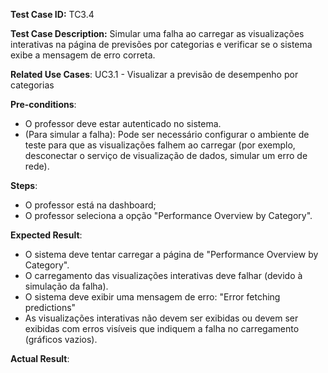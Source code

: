 **Test Case ID:** TC3.4

**Test Case Description:** Simular uma falha ao carregar as visualizações interativas na página de previsões por categorias e verificar se o sistema exibe a mensagem de erro correta.

**Related Use Cases**: UC3.1 - Visualizar a previsão de desempenho por categorias

**Pre-conditions**:
- O professor deve estar autenticado no sistema.
- (Para simular a falha): Pode ser necessário configurar o ambiente de teste para que as visualizações falhem ao carregar (por exemplo, desconectar o serviço de visualização de dados, simular um erro de rede).

**Steps**:
- O professor está na dashboard;
- O professor seleciona a opção "Performance Overview by Category".

**Expected Result**:
- O sistema deve tentar carregar a página de "Performance Overview by Category".
- O carregamento das visualizações interativas deve falhar (devido à simulação da falha).
- O sistema deve exibir uma mensagem de erro: "Error fetching predictions"
- As visualizações interativas não devem ser exibidas ou devem ser exibidas com erros visíveis que indiquem a falha no carregamento (gráficos vazios).

**Actual Result**: